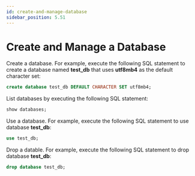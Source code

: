 ```yaml
---
id: create-and-manage-database
sidebar_position: 5.51
---
```


# Create and Manage a Database

Create a database. For example, execute the following SQL statement to create a database named **test_db** that uses **utf8mb4** as the default character set:

```sql
create database test_db DEFAULT CHARACTER SET utf8mb4;
```

List databases by executing the following SQL statement:

```sql
show databases;
```

Use a database. For example, execute the following SQL statement to use database **test_db**:

```sql
use test_db;
```

Drop a datable. For example, execute the following SQL statement to drop database **test_db**:

```sql
drop database test_db;
```
